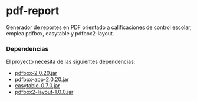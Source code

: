 # pdf-report

Generador de reportes en PDF orientado a calificaciones de control escolar, emplea pdfbox, easytable y pdfbox2-layout.

### Dependencias

El proyecto necesita de las siguientes dependencias:

+ [pdfbox-2.0.20.jar](https://mvnrepository.com/artifact/org.apache.pdfbox/pdfbox/2.0.20)
+ [pdfbox-app-2.0.20.jar](https://mvnrepository.com/artifact/org.apache.pdfbox/pdfbox-app/2.0.20)
+ [easytable-0.7.0.jar](https://mvnrepository.com/artifact/com.github.vandeseer/easytable/0.7.0)
+ [pdfbox2-layout-1.0.0.jar](https://jitpack.io/com/github/ralfstuckert/pdfbox-layout/pdfbox2-layout/1.0.0/pdfbox2-layout-1.0.0.jar)
